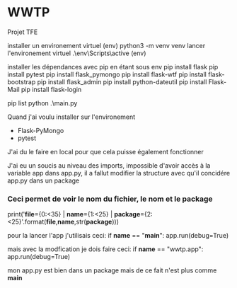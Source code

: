# WWTP
Projet TFE

installer un environement virtuel (env)
python3 -m venv venv
lancer l'environement virtuel
.\env\Scripts\active (env)

installer les dépendances avec pip en étant sous env
pip install flask
pip install pytest
pip install flask_pymongo
pip install flask-wtf
pip install flask-bootstrap
pip install flask_admin
pip install python-dateutil
pip install Flask-Mail
pip install flask-login

pip list
python .\main.py


Quand j'ai voulu installer sur l'environement
- Flask-PyMongo
- pytest

J'ai du le faire en local pour que cela puisse également fonctionner

J'ai eu un soucis au niveau des imports, impossible d'avoir accès à la variable app dans app.py, il a fallut modifier la structure avec qu'il concidére app.py dans un package
### Ceci permet de voir le nom du fichier, le nom et le package
print('__file__={0:<35} | __name__={1:<25} | __package__={2:<25}'.format(__file__,__name__,str(__package__)))

pour la lancer l'app j'utilisais ceci:
if __name__ == "__main__":
    app.run(debug=True)

mais avec la modfication je dois faire ceci:
if __name__ == "wwtp.app":
    app.run(debug=True)

mon app.py est bien dans un package mais de ce fait n'est plus comme __main__

